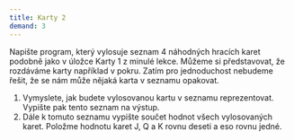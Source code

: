 ```yaml
---
title: Karty 2
demand: 3
---
```


Napište program, který vylosuje seznam 4 náhodných hracích karet podobně jako v úložce Karty 1 z minulé lekce. Můžeme si představovat, že rozdáváme karty například v pokru. Zatím pro jednoduchost nebudeme řešit, že se nám může nějaká karta v seznamu opakovat.

1. Vymyslete, jak budete vylosovanou kartu v seznamu reprezentovat. Vypište pak tento seznam na výstup.
1. Dále k tomuto seznamu vypište součet hodnot všech vylosovaných karet. Položme hodnotu karet J, Q a K rovnu deseti a eso rovnu jedné.

